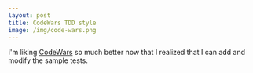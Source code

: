 ```yaml
---
layout: post
title: CodeWars TDD style
image: /img/code-wars.png
---
```


I'm liking [CodeWars](http://codewars.com) so much better now that I realized that I can add and modify the sample tests.
